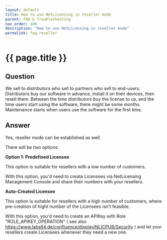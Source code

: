 ```yaml
---
layout: default
title: How to use NetLicensing in reseller mode
parent: FAQ & Troubleshooting
nav_order: 100
description: "How to use NetLicensing in reseller mode"
permalink: faq-reseller
---
```


{{ page.title }}
=============

## Question

We sell to distributors who sell to partners who sell to end-users. 
Distributors buy our software in advance, install it on their devices, then resell them. Between the time distributors buy the license to us, and the time users start using the software, there might be some months. Maintenance starts when users use the software for the first time.

## Answer

Yes, reseller mode can be established as well.
 
There will be two options:

**Option 1: Predefined Licensee**

This option is suitable for resellers with a low number of customers.

With this option, you'd need to create Licensees via NetLicensing Management Console and share their numbers with your resellers.

**Auto-Created Licensee**

This option is suitable for resellers with a high number of customers, where pre-creation of hight number of the Licensees isn't feasible.

With this option, you'd need to create an APIKey with Role "ROLE_APIKEY_OPERATION" ( see also https://www.labs64.de/confluence/display/NLICPUB/Security ) and let your resellers create Licensees whenever they need a new one.
